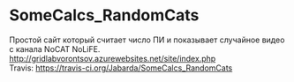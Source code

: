# SomeCalcs_RandomCats
Простой сайт который считает число ПИ и показывает случайное видео с канала NoCAT NoLiFE.
http://gridlabvorontsov.azurewebsites.net/site/index.php </br>
Travis: https://travis-ci.org/Jabarda/SomeCalcs_RandomCats
